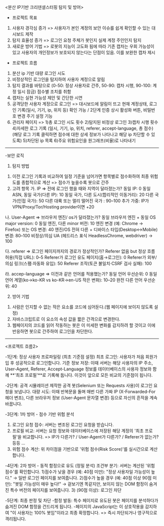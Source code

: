 <분산 IP기반 크리덴셜스터핑 탐지 및 방어>

- 프로젝트 목표
1. 사용자 경각심 증가 => 사용자가 본인 계정의 보안 이슈를 쉽게 확인할 수 있는 대시보드 제작
2. 탐지 효율성 증가 => 로그인 요청 주체가 봇인지 실제 계정 주인인지 탐지 
3. 새로운 방어 기법 => 로봇의 지능이 고도화 됨에 따라 기존 캡차는 우회 가능성이 있고 사용자의 개인정보가 보호되지 않는다는 단점이 있음. 이를 보완한 캡차 제시

- 프로젝트 흐름
1. 분산 ip 기반 대량 로그인 시도
2. 비정상적인 로그인을 탐지하여 사용자 계정으로 알림
3. 탐지 결과를 바탕으로 (0-50: 정상 사용자로 간주, 50-90: 캡차 시행, 90-100: 계정 일시 잠금) 점수별 조치를 취함
4. 캡차는 실현 가능성 제안 및 간단한 시연
5. 공격당한 사용자 계정으로 로그인 => 대시보드에 알림이 뜨고 현재 계정상태, 로그인 기록(일시, 기기, ip, 위치 등) 확인 가능 / 2단계 인증 상시 활성화 버튼, 비밀번호 변경 주기 설정 기능
6. 관리자 페이지 => 
  1)총 로그인 시도 횟수
  2)탐지된 비정상 로그인
  3)캡차 시행 횟수 
  4)자세한 로그 기록 (일시, 기기, ip, 위치, referer, accept-language, 총 점수) 
   (해당 로그 기록 클릭하면 점수에 대한 상세 정보가 나타나고 해당 ip 차단할 수 있도록)
  5)차단된 ip 목록
  6)주요 위험요인을 원그래프(비율)로 나타내기

----------------------------------------------------------------------------------------------------------------------------------------------------------
-보안 로직
1. 탐지 방법
 1) 이전 로그인 기록과 비교하여 일정 기준을 넘어가면 항목별로 점수화하여 최종 위험도를 종합적으로 계산 => 점수가 높을수록 봇으로 간주
 2) 고려 항목
  가. IP => 전에 로그인 했을 때와 지역이 달라졌는가?
   동일 IP: 0
   동일 ASN, 동일 국가(다른 IP): 10
   동일 국가, 다른 도시(합리적인 이동거리): 20
   다른 국가(인접 국가): 50
   다른 대륙 또는 멀리 떨어진 국가 : 90–100
   추가 가중: IP가 VPN/Proxy/Tor/Hosting provider이면 +20

  나. User-Agent => 브라우저 엔진/ os가 달라졌는가?
   동일 브라우저 엔진 + 동일 OS major version: 0
   동일 엔진, 다른 minor 버전: 10
   엔진 변경 (예: Chrome → Firefox) 또는 OS 변경: 40
   엔진/OS 전혀 다른 + 디바이스 타입(Desktop↔Mobile) 변경: 80–100
   비정상/의심 UA (헤드리스 표식 HeadlessChrome, webdriver) → 100

  다. referer => 로그인 페이지까지의 경로가 정상적인가?
   Referer 없음 but 정상 흐름 허용(직접 URL): 0–5
   Referer가 로그인 유도 페이지(홈→로그인): 0
   Referer가 외부/의심 링크(스팸·자동화 유입): 50
   Referer 조작(토큰 불일치·CSRF 검사 실패): 100

  라. accep-language => 이전과 같은 언어를 적용했는가?
   동일 언어 우선순위: 0
   동일 언어 계열(ko→ko-KR vs ko-KR→en-US 작은 변화): 10–20
   완전 다른 언어 우선순위: 40

2. 방어 기법
 1) 사람은 인지할 수 없는 작은 요소를 코드에 심어둔다.(웹 페이지에 보이지 않도록 설정)
 2) 자바스크립트로 이 요소의 속성 값을 짧은 간격으로 변경한다. 
 3) 웹페이지의 코드를 읽어 작동하는 봇은 이 미세한 변화를 감지하려 할 것이고 이에 반응하면 봇으로 간주하여 로그인을 차단한다.

----------------------------------------------------------------------------------------------------------------------------------------------------------

<프로젝트 흐름2>

-1단계: 정상 사용자 프로파일링 (최초 기준점 설정)
최초 로그인: 사용자가 처음 회원가입 후 성공적으로 로그인합니다.
기준 정보 저장: 이때 서버는 해당 사용자의 IP 주소, User-Agent, Referer, Accept-Language 정보를 데이터베이스의 사용자 정보와 함께 
**'최초 프로필'**로 기록해 둡니다. 이것이 앞으로 모든 비교의 기준점이 됩니다.

-2단계: 공격 시뮬레이션
제작한 공격 봇(Selenium 또는 Requests 사용)이 로그인 요청을 보냅니다.
대량 시도: 이때 반복문을 돌며 매번 다른 가짜 IP (X-Forwarded-For 헤더 변조), 다른 브라우저 정보 (User-Agent 문자열 변경) 등으로 자신의 흔적을 계속 바꿉니다.

-3단계: 1차 방어 - 점수 기반 위험 분석
1) 로그인 요청 접수: 서버는 변조된 로그인 요청을 받습니다.
2) 프로필 비교: 서버는 요청 정보와 데이터베이스에 저장된 해당 계정의 '최초 프로필'을 비교합니다.
   => IP가 다른가? / User-Agent가 다른가? / Referer가 없는가? 등등 ...
3) 위험 점수 계산: 위 차이점을 기반으로 '위험 점수(Risk Score)'를 실시간으로 계산합니다.

-4단계: 2차 방어 - 동적 함정으로 유도 (정밀 분석)
조건부 분기: 서버는 계산된 '위험 점수'를 확인합니다.
1)점수가 낮을 경우 (예: 40점 미만): "정상 사용자일 가능성이 높다." → 일반 로그인 페이지를 보여줍니다.
2)점수가 높을 경우 (예: 40점 이상 90점 미만): "봇일 가능성이 매우 높다!" → 겉보기엔 똑같지만, 보이지 않는 DOM 함정이 숨겨진 특수 버전의 페이지를 보여줍니다.
3) (90점 이상): 로그인 차단

-5단계: 최종 판정 및 차단
 -함정 발동: 특수 페이지로 유도된 봇은 페이지를 분석하다가 숨겨진 DOM 함정을 건드리게 됩니다.
 -페이지의 JavaScript는 이 상호작용을 감지하여 "이 사용자는 100% 봇임"이라고 최종 확정합니다.
 => 즉시 차단되거나 영구적으로 격리됩니다.
